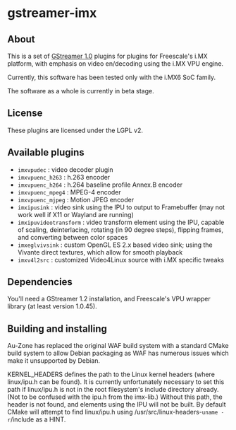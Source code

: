 gstreamer-imx
=============

About
-----

This is a set of [GStreamer 1.0](http://gstreamer.freedesktop.org/) plugins for plugins for Freescale's
i.MX platform, with emphasis on video en/decoding using the i.MX VPU engine.

Currently, this software has been tested only with the i.MX6 SoC family.

The software as a whole is currently in beta stage.


License
-------

These plugins are licensed under the LGPL v2.


Available plugins
-----------------

* `imxvpudec` : video decoder plugin
* `imxvpuenc_h263` : h.263 encoder
* `imxvpuenc_h264` : h.264 baseline profile Annex.B encoder
* `imxvpuenc_mpeg4` : MPEG-4 encoder
* `imxvpuenc_mjpeg` : Motion JPEG encoder
* `imxipusink` : video sink using the IPU to output to Framebuffer (may not work well if X11 or Wayland are running)
* `imxipuvideotransform` : video transform element using the IPU, capable of scaling, deinterlacing, rotating (in 90 degree steps), flipping frames, and converting between color spaces
* `imxeglvivsink` : custom OpenGL ES 2.x based video sink; using the Vivante direct textures, which allow for smooth playback
* `imxv4l2src` : customized Video4Linux source with i.MX specific tweaks


Dependencies
------------

You'll need a GStreamer 1.2 installation, and Freescale's VPU wrapper library (at least version 1.0.45).


Building and installing
-----------------------

Au-Zone has replaced the original WAF build system with a standard CMake build system to allow Debian
packaging as WAF has numerous issues which make it unsupported by Debian.


KERNEL_HEADERS defines the path to the Linux kernel headers (where linux/ipu.h can be found).
It is currently unfortunately necessary to set this path if linux/ipu.h is not in the root filesystem's
include directory already. (Not to be confused with the ipu.h from the imx-lib.) Without this path,
the header is not found, and elements using the IPU will not be built.  By default CMake will attempt
to find linux/ipu.h using /usr/src/linux-headers-`uname -r`/include as a HINT.

